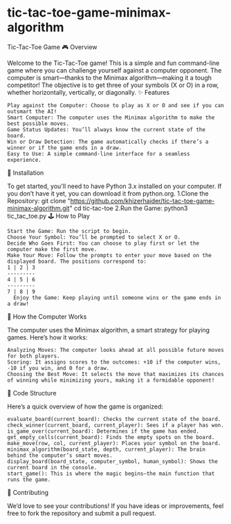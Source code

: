 # tic-tac-toe-game-minimax-algorithm
Tic-Tac-Toe Game
🎮 Overview

Welcome to the Tic-Tac-Toe game! This is a simple and fun command-line game where you can challenge yourself against a computer opponent. The computer is smart—thanks to the Minimax algorithm—making it a tough competitor! The objective is to get three of your symbols (X or O) in a row, whether horizontally, vertically, or diagonally.
✨ Features

    Play against the Computer: Choose to play as X or O and see if you can outsmart the AI!
    Smart Computer: The computer uses the Minimax algorithm to make the best possible moves.
    Game Status Updates: You’ll always know the current state of the board.
    Win or Draw Detection: The game automatically checks if there’s a winner or if the game ends in a draw.
    Easy to Use: A simple command-line interface for a seamless experience.

🚀 Installation

To get started, you'll need to have Python 3.x installed on your computer. If you don’t have it yet, you can download it from python.org.
1.Clone the Repository:
git clone "https://github.com/khizerhaider/tic-tac-toe-game-minimax-algorithm.git"
cd tic-tac-toe
2.Run the Game:
python3 tic_tac_toe.py
🕹️ How to Play

    Start the Game: Run the script to begin.
    Choose Your Symbol: You’ll be prompted to select X or O.
    Decide Who Goes First: You can choose to play first or let the computer make the first move.
    Make Your Move: Follow the prompts to enter your move based on the displayed board. The positions correspond to:
    1 | 2 | 3
    ---------
    4 | 5 | 6
    ---------
    7 | 8 | 9
      Enjoy the Game: Keep playing until someone wins or the game ends in a draw!

🤖 How the Computer Works

The computer uses the Minimax algorithm, a smart strategy for playing games. Here’s how it works:

    Analyzing Moves: The computer looks ahead at all possible future moves for both players.
    Scoring: It assigns scores to the outcomes: +10 if the computer wins, -10 if you win, and 0 for a draw.
    Choosing the Best Move: It selects the move that maximizes its chances of winning while minimizing yours, making it a formidable opponent!

📜 Code Structure

Here’s a quick overview of how the game is organized:

    evaluate_board(current_board): Checks the current state of the board.
    check_winner(current_board, current_player): Sees if a player has won.
    is_game_over(current_board): Determines if the game has ended.
    get_empty_cells(current_board): Finds the empty spots on the board.
    make_move(row, col, current_player): Places your symbol on the board.
    minimax_algorithm(board_state, depth, current_player): The brain behind the computer’s smart moves.
    display_board(board_state, computer_symbol, human_symbol): Shows the current board in the console.
    start_game(): This is where the magic begins—the main function that runs the game.

🤝 Contributing

We’d love to see your contributions! If you have ideas or improvements, feel free to fork the repository and submit a pull request.

    

